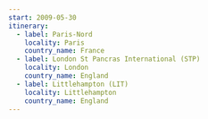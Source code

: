 ```yaml
---
start: 2009-05-30
itinerary:
  - label: Paris-Nord
    locality: Paris
    country_name: France
  - label: London St Pancras International (STP)
    locality: London
    country_name: England
  - label: Littlehampton (LIT)
    locality: Littlehampton
    country_name: England
---
```

